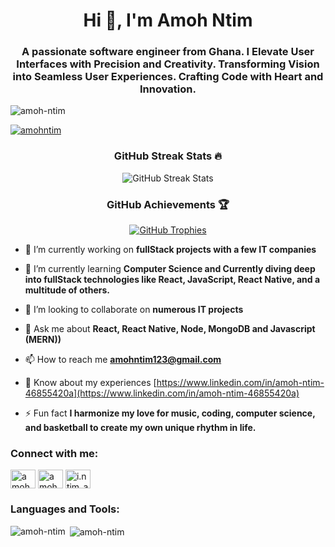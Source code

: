 <h1 align="center">Hi 👋, I'm Amoh Ntim</h1>
<h3 align="center">A passionate software engineer from Ghana. I Elevate User Interfaces with Precision and Creativity. Transforming Vision into Seamless User Experiences. Crafting Code with Heart and Innovation.</h3>

<p align="left"> <img src="https://komarev.com/ghpvc/?username=amoh-ntim&label=Profile%20views&color=0e75b6&style=flat" alt="amoh-ntim" /> </p>

<p align="left"> <a href="https://twitter.com/amohntim" target="blank"><img src="https://img.shields.io/twitter/follow/amohntim?logo=twitter&style=for-the-badge" alt="amohntim" /></a> </p>
<h3 align="center">GitHub Streak Stats 🔥</h3>
<p align="center">
  <img src="https://github-readme-streak-stats.herokuapp.com/?user=amoh-ntim&theme=highcontrast&hide_border=true" alt="GitHub Streak Stats">
</p>
<h3 align="center">GitHub Achievements 🏆</h3>
<p align="center"> 
  <a href="https://github.com/ryo-ma/github-profile-trophy">
    <img src="https://github-profile-trophy.vercel.app/?username=amoh-ntim&theme=gruvbox&margin-w=15&margin-h=15&column=7&no-frame=true" alt="GitHub Trophies" />
  </a> 
</p>

- 🔭 I’m currently working on **fullStack projects with a few IT companies**

- 🌱 I’m currently learning **Computer Science and Currently diving deep into fullStack technologies like React, JavaScript, React Native, and a multitude of others.**

- 👯 I’m looking to collaborate on **numerous IT projects**

- 💬 Ask me about **React, React Native, Node, MongoDB and Javascript (MERN))**

- 📫 How to reach me **amohntim123@gmail.com**

- 📄 Know about my experiences [https://www.linkedin.com/in/amoh-ntim-46855420a](https://www.linkedin.com/in/amoh-ntim-46855420a)

- ⚡ Fun fact **I harmonize my love for music, coding, computer science, and basketball to create my own unique rhythm in life.**

<h3 align="left">Connect with me:</h3>
<p align="left">
<a href="https://twitter.com/amohntim" target="blank"><img align="center" src="https://raw.githubusercontent.com/rahuldkjain/github-profile-readme-generator/master/src/images/icons/Social/twitter.svg" alt="amohntim" height="30" width="40" /></a>
<a href="https://linkedin.com/in/amoh ntim" target="blank"><img align="center" src="https://raw.githubusercontent.com/rahuldkjain/github-profile-readme-generator/master/src/images/icons/Social/linked-in-alt.svg" alt="amoh ntim" height="30" width="40" /></a>
<a href="https://instagram.com/i.ntim_ate" target="blank"><img align="center" src="https://raw.githubusercontent.com/rahuldkjain/github-profile-readme-generator/master/src/images/icons/Social/instagram.svg" alt="i.ntim_ate" height="30" width="40" /></a>
</p>

<h3 align="left">Languages and Tools:</h3>
<p align="left"> 
  <!-- Add your language and tool icons here as before -->
</p>




<p><img align="left" src="https://github-readme-stats.vercel.app/api/top-langs?username=amoh-ntim&show_icons=true&locale=en&layout=compact" alt="amoh-ntim" /></p>

<p>&nbsp;<img align="center" src="https://github-readme-stats.vercel.app/api?username=amoh-ntim&show_icons=true&locale=en" alt="amoh-ntim" /></p>
